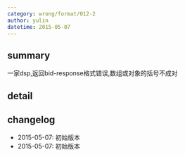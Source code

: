 ```yaml
---
category: wrong/format/012-2
author: yulin 
datetime: 2015-05-07
---
```


## summary

一家dsp,返回bid-response格式错误,数组或对象的括号不成对

## detail


## changelog

- 2015-05-07: 初始版本
- 2015-05-07: 初始版本